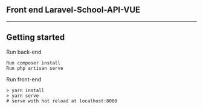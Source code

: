 ## Front end Laravel-School-API-VUE ##
----

## Getting started

Run back-end
```Download the project https://github.com/MarkusLima/Laravel-School-API
Run composer install
Run php artisan serve
```

Run front-end
```Download the project
> yarn install
> yarn serve
# serve with hot reload at localhost:8080
```




